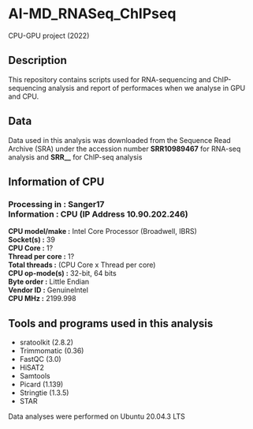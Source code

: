 # AI-MD_RNASeq_ChIPseq
CPU-GPU project (2022)

## Description
This repository contains scripts used for RNA-sequencing and ChIP-sequencing analysis and report of performaces when we analyse in GPU and CPU.

## Data
Data used in this analysis was downloaded from the Sequence Read Archive (SRA) under the accession number **SRR10989467** for RNA-seq analysis and **SRR__** for ChIP-seq analysis

## Information of CPU
### Processing in : Sanger17<br>Information : CPU (IP Address 10.90.202.246)
**CPU model/make :** Intel Core Processor (Broadwell, IBRS)<br>
**Socket(s) :** 39<br>
**CPU Core :** 1?<br>
**Thread per core :** 1?<br>
**Total threads :** (CPU Core x Thread per core)<br>
**CPU op-mode(s) :** 32-bit, 64 bits<br>
**Byte order :** Little Endian<br>
**Vendor ID :** GenuineIntel<br>
**CPU MHz :** 2199.998



## Tools and programs used in this analysis
- sratoolkit (2.8.2)
- Trimmomatic (0.36)
- FastQC (3.0)
- HiSAT2
- Samtools
- Picard (1.139)
- Stringtie (1.3.5)
- STAR

Data analyses were performed on Ubuntu 20.04.3 LTS
